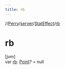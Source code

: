 ```yaml
---
title: rb
---
```

//[Perry](../../../index.html)/[server](../index.html)/[StatEffect](index.html)/[rb](rb.html)



# rb



[jvm]\
var [rb](rb.html): [Point](https://docs.oracle.com/javase/8/docs/api/java/awt/Point.html)? = null




